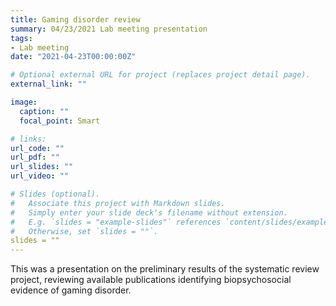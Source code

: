 ```yaml
---
title: Gaming disorder review
summary: 04/23/2021 Lab meeting presentation
tags:
- Lab meeting
date: "2021-04-23T00:00:00Z"

# Optional external URL for project (replaces project detail page).
external_link: ""

image:
  caption: ""
  focal_point: Smart

# links:
url_code: ""
url_pdf: ""
url_slides: ""
url_video: ""

# Slides (optional).
#   Associate this project with Markdown slides.
#   Simply enter your slide deck's filename without extension.
#   E.g. `slides = "example-slides"` references `content/slides/example-slides.md`.
#   Otherwise, set `slides = ""`.
slides = ""
---
```


This was a presentation on the preliminary results of the systematic review project, reviewing available publications identifying biopsychosocial evidence of gaming disorder.
